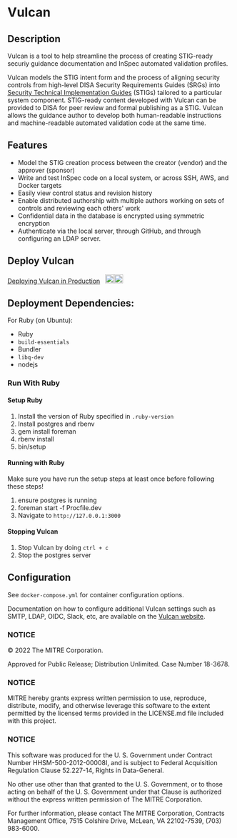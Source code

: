 # Vulcan

## Description

Vulcan is a tool to help streamline the process of creating STIG-ready securiy guidance documentation and InSpec automated validation profiles.

Vulcan models the STIG intent form and the process of aligning security controls from high-level DISA Security Requirements Guides (SRGs) into [Security Technical Implementation Guides](public.cyber.mil/stigs) (STIGs) tailored to a particular system component. STIG-ready content developed with Vulcan can be provided to DISA for peer review and formal publishing as a STIG.  Vulcan allows the guidance author to develop both human-readable instructions and machine-readable automated validation code at the same time.

## Features

* Model the STIG creation process between the creator (vendor) and the approver (sponsor)
* Write and test InSpec code on a local system, or across SSH, AWS, and Docker targets
* Easily view control status and revision history
* Enable distributed authorship with multiple authors working on sets of controls and reviewing each others' work
* Confidential data in the database is encrypted using symmetric encryption
* Authenticate via the local server, through GitHub, and through configuring an LDAP server.

## Deploy Vulcan
[Deploying Vulcan in Production](https://vulcan.mitre.org/docs/)&nbsp;&nbsp;&nbsp;[<img src="public/GitHub-Mark-Light-64px.png#gh-dark-mode-only" width="20"/>](https://pages.github.com/)[<img src="public/GitHub-Mark-64px.png#gh-light-mode-only" width="20"/>](https://pages.github.com/)

## Deployment Dependencies:
For Ruby (on Ubuntu):
  * Ruby
  * `build-essentials`
  * Bundler
  * `libq-dev`
  * nodejs

### Run With Ruby

#### Setup Ruby

1. Install the version of Ruby specified in `.ruby-version`
2. Install postgres and rbenv
3. gem install foreman
4. rbenv install
5. bin/setup

#### Running with Ruby

Make sure you have run the setup steps at least once before following these steps!

1. ensure postgres is running
2. foreman start -f Procfile.dev
3. Navigate to `http://127.0.0.1:3000`

#### Stopping Vulcan

1. Stop Vulcan by doing `ctrl + c`
2. Stop the postgres server


## Configuration

See `docker-compose.yml` for container configuration options.

Documentation on how to configure additional Vulcan settings such as SMTP, LDAP, OIDC, Slack, etc, are available on the [Vulcan website](https://vulcan.mitre.org/docs/config.html).

### NOTICE

© 2022 The MITRE Corporation.

Approved for Public Release; Distribution Unlimited. Case Number 18-3678.

### NOTICE

MITRE hereby grants express written permission to use, reproduce, distribute, modify, and otherwise leverage this software to the extent permitted by the licensed terms provided in the LICENSE.md file included with this project.

### NOTICE

This software was produced for the U. S. Government under Contract Number HHSM-500-2012-00008I, and is subject to Federal Acquisition Regulation Clause 52.227-14, Rights in Data-General.

No other use other than that granted to the U. S. Government, or to those acting on behalf of the U. S. Government under that Clause is authorized without the express written permission of The MITRE Corporation.

For further information, please contact The MITRE Corporation, Contracts Management Office, 7515 Colshire Drive, McLean, VA 22102-7539, (703) 983-6000.


